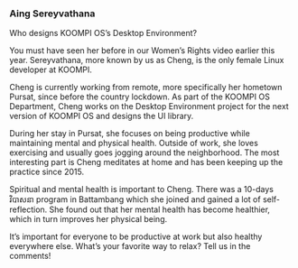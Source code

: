  ### Aing Sereyvathana

Who designs KOOMPI OS’s Desktop Environment? 

You must have seen her before in our Women’s Rights video earlier this year. Sereyvathana, more known by us as Cheng, is the only female Linux developer at KOOMPI. 

Cheng is currently working from remote, more specifically her hometown Pursat, since before the country lockdown. As part of the KOOMPI OS Department, Cheng works on the Desktop Environment project for the next version of KOOMPI OS and designs the UI library. 

During her stay in Pursat, she focuses on being productive while maintaining mental and physical health. Outside of work, she loves exercising and usually goes jogging around the neighborhood. The most interesting part is Cheng meditates at home and has been keeping up the practice since 2015. 

Spiritual and mental health is important to Cheng. There was a 10-days វិបាសនា program in Battambang which she joined and gained a lot of self-reflection. She found out that her mental health has become healthier, which in turn improves her physical being. 

It’s important for everyone to be productive at work but also healthy everywhere else. What’s your favorite way to relax? Tell us in the comments! 
